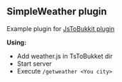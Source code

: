 ## SimpleWeather plugin
Example plugin for [JsToBukkit plugin](https://github.com/karpen-dev/JsToBukkit/)

**Using:**  
- Add weather.js in TsToBukket dir
- Start server
- Execute ``/getweather <You city>``